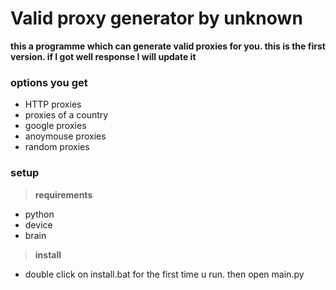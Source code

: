 # Valid proxy generator by unknown

**this a programme which can generate valid proxies for you. this is the first version. if I got well response I will update it**


### options you get

* HTTP proxies
* proxies of a country 
* google proxies
* anoymouse proxies
* random proxies


### setup 

> **requirements**

* python 
* device
* brain 

> **install**
* double click on install.bat for the first time u run. then open main.py 


